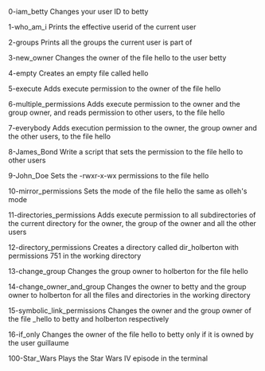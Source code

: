 0-iam_betty	Changes your user ID to betty

1-who_am_i	Prints the effective userid of the current user

2-groups	Prints all the groups the current user is part of

3-new_owner	Changes the owner of the file hello to the user betty

4-empty	Creates an empty file called hello

5-execute	Adds execute permission to the owner of the file hello

6-multiple_permissions	Adds execute permission to the owner and the group owner, and reads permission to other users, to the file hello

7-everybody	Adds execution permission to the owner, the group owner and the other users, to the file hello

8-James_Bond	Write a script that sets the permission to the file hello to other users

9-John_Doe	Sets the -rwxr-x-wx permissions to the file hello

10-mirror_permissions	Sets the mode of the file hello the same as olleh's mode

11-directories_permissions	Adds execute permission to all subdirectories of the current directory for the owner, the group of the owner and all the other users

12-directory_permissions	Creates a directory called dir_holberton with permissions 751 in the working directory

13-change_group	Changes the group owner to holberton for the file hello

14-change_owner_and_group	Changes the owner to betty and the group owner to holberton for all the files and directories in the working directory

15-symbolic_link_permissions	Changes the owner and the group owner of the file _hello to betty and holberton respectively

16-if_only	Changes the owner of the file hello to betty only if it is owned by the user guillaume

100-Star_Wars	Plays the Star Wars IV episode in the terminal
